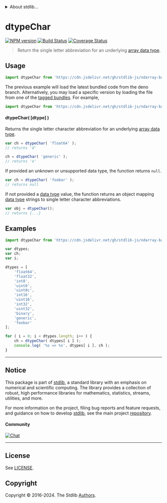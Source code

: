 <!--

@license Apache-2.0

Copyright (c) 2018 The Stdlib Authors.

Licensed under the Apache License, Version 2.0 (the "License");
you may not use this file except in compliance with the License.
You may obtain a copy of the License at

   http://www.apache.org/licenses/LICENSE-2.0

Unless required by applicable law or agreed to in writing, software
distributed under the License is distributed on an "AS IS" BASIS,
WITHOUT WARRANTIES OR CONDITIONS OF ANY KIND, either express or implied.
See the License for the specific language governing permissions and
limitations under the License.

-->


<details>
  <summary>
    About stdlib...
  </summary>
  <p>We believe in a future in which the web is a preferred environment for numerical computation. To help realize this future, we've built stdlib. stdlib is a standard library, with an emphasis on numerical and scientific computation, written in JavaScript (and C) for execution in browsers and in Node.js.</p>
  <p>The library is fully decomposable, being architected in such a way that you can swap out and mix and match APIs and functionality to cater to your exact preferences and use cases.</p>
  <p>When you use stdlib, you can be absolutely certain that you are using the most thorough, rigorous, well-written, studied, documented, tested, measured, and high-quality code out there.</p>
  <p>To join us in bringing numerical computing to the web, get started by checking us out on <a href="https://github.com/stdlib-js/stdlib">GitHub</a>, and please consider <a href="https://opencollective.com/stdlib">financially supporting stdlib</a>. We greatly appreciate your continued support!</p>
</details>

# dtypeChar

[![NPM version][npm-image]][npm-url] [![Build Status][test-image]][test-url] [![Coverage Status][coverage-image]][coverage-url] <!-- [![dependencies][dependencies-image]][dependencies-url] -->

> Return the single letter abbreviation for an underlying [array data type][@stdlib/ndarray/dtypes].

<!-- Section to include introductory text. Make sure to keep an empty line after the intro `section` element and another before the `/section` close. -->

<section class="intro">

</section>

<!-- /.intro -->

<!-- Package usage documentation. -->



<section class="usage">

## Usage

```javascript
import dtypeChar from 'https://cdn.jsdelivr.net/gh/stdlib-js/ndarray-base-dtype-char@deno/mod.js';
```
The previous example will load the latest bundled code from the deno branch. Alternatively, you may load a specific version by loading the file from one of the [tagged bundles](https://github.com/stdlib-js/ndarray-base-dtype-char/tags). For example,

```javascript
import dtypeChar from 'https://cdn.jsdelivr.net/gh/stdlib-js/ndarray-base-dtype-char@v0.2.1-deno/mod.js';
```

#### dtypeChar( \[dtype] )

Returns the single letter character abbreviation for an underlying [array data type][@stdlib/ndarray/dtypes].

```javascript
var ch = dtypeChar( 'float64' );
// returns 'd'

ch = dtypeChar( 'generic' );
// returns 'o'
```

If provided an unknown or unsupported data type, the function returns `null`.

```javascript
var ch = dtypeChar( 'foobar' );
// returns null
```

If not provided a [data type][@stdlib/ndarray/dtypes] value, the function returns an object mapping [data type][@stdlib/ndarray/dtypes] strings to single letter character abbreviations.

```javascript
var obj = dtypeChar();
// returns {...}
```

</section>

<!-- /.usage -->

<!-- Package usage notes. Make sure to keep an empty line after the `section` element and another before the `/section` close. -->

<section class="notes">

</section>

<!-- /.notes -->

<!-- Package usage examples. -->

<section class="examples">

## Examples

<!-- eslint no-undef: "error" -->

```javascript
import dtypeChar from 'https://cdn.jsdelivr.net/gh/stdlib-js/ndarray-base-dtype-char@deno/mod.js';

var dtypes;
var ch;
var i;

dtypes = [
    'float64',
    'float32',
    'int8',
    'uint8',
    'uint8c',
    'int16',
    'uint16',
    'int32',
    'uint32',
    'binary',
    'generic',
    'foobar'
];

for ( i = 0; i < dtypes.length; i++ ) {
    ch = dtypeChar( dtypes[ i ] );
    console.log( '%s => %s', dtypes[ i ], ch );
}
```

</section>

<!-- /.examples -->

<!-- Section to include cited references. If references are included, add a horizontal rule *before* the section. Make sure to keep an empty line after the `section` element and another before the `/section` close. -->

<section class="references">

</section>

<!-- /.references -->

<!-- Section for related `stdlib` packages. Do not manually edit this section, as it is automatically populated. -->

<section class="related">

</section>

<!-- /.related -->

<!-- Section for all links. Make sure to keep an empty line after the `section` element and another before the `/section` close. -->


<section class="main-repo" >

* * *

## Notice

This package is part of [stdlib][stdlib], a standard library with an emphasis on numerical and scientific computing. The library provides a collection of robust, high performance libraries for mathematics, statistics, streams, utilities, and more.

For more information on the project, filing bug reports and feature requests, and guidance on how to develop [stdlib][stdlib], see the main project [repository][stdlib].

#### Community

[![Chat][chat-image]][chat-url]

---

## License

See [LICENSE][stdlib-license].


## Copyright

Copyright &copy; 2016-2024. The Stdlib [Authors][stdlib-authors].

</section>

<!-- /.stdlib -->

<!-- Section for all links. Make sure to keep an empty line after the `section` element and another before the `/section` close. -->

<section class="links">

[npm-image]: http://img.shields.io/npm/v/@stdlib/ndarray-base-dtype-char.svg
[npm-url]: https://npmjs.org/package/@stdlib/ndarray-base-dtype-char

[test-image]: https://github.com/stdlib-js/ndarray-base-dtype-char/actions/workflows/test.yml/badge.svg?branch=v0.2.1
[test-url]: https://github.com/stdlib-js/ndarray-base-dtype-char/actions/workflows/test.yml?query=branch:v0.2.1

[coverage-image]: https://img.shields.io/codecov/c/github/stdlib-js/ndarray-base-dtype-char/main.svg
[coverage-url]: https://codecov.io/github/stdlib-js/ndarray-base-dtype-char?branch=main

<!--

[dependencies-image]: https://img.shields.io/david/stdlib-js/ndarray-base-dtype-char.svg
[dependencies-url]: https://david-dm.org/stdlib-js/ndarray-base-dtype-char/main

-->

[chat-image]: https://img.shields.io/gitter/room/stdlib-js/stdlib.svg
[chat-url]: https://app.gitter.im/#/room/#stdlib-js_stdlib:gitter.im

[stdlib]: https://github.com/stdlib-js/stdlib

[stdlib-authors]: https://github.com/stdlib-js/stdlib/graphs/contributors

[umd]: https://github.com/umdjs/umd
[es-module]: https://developer.mozilla.org/en-US/docs/Web/JavaScript/Guide/Modules

[deno-url]: https://github.com/stdlib-js/ndarray-base-dtype-char/tree/deno
[deno-readme]: https://github.com/stdlib-js/ndarray-base-dtype-char/blob/deno/README.md
[umd-url]: https://github.com/stdlib-js/ndarray-base-dtype-char/tree/umd
[umd-readme]: https://github.com/stdlib-js/ndarray-base-dtype-char/blob/umd/README.md
[esm-url]: https://github.com/stdlib-js/ndarray-base-dtype-char/tree/esm
[esm-readme]: https://github.com/stdlib-js/ndarray-base-dtype-char/blob/esm/README.md
[branches-url]: https://github.com/stdlib-js/ndarray-base-dtype-char/blob/main/branches.md

[stdlib-license]: https://raw.githubusercontent.com/stdlib-js/ndarray-base-dtype-char/main/LICENSE

[@stdlib/ndarray/dtypes]: https://github.com/stdlib-js/ndarray-dtypes/tree/deno

</section>

<!-- /.links -->
